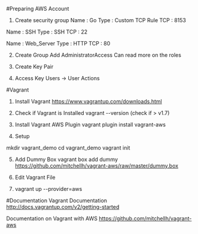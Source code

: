 #Preparing AWS Account
1. Create security group
Name : Go
Type : Custom TCP Rule
TCP : 8153

Name : SSH
Type : SSH
TCP : 22

Name : Web_Server
Type : HTTP
TCP : 80


2. Create Group
Add AdministratorAccess
Can read more on the roles

3. Create Key Pair

4. Access Key
Users -> User Actions 

#Vagrant 

1. Install Vagrant
https://www.vagrantup.com/downloads.html

2. Check if Vagrant is Installed
vagrant --version (check if > v1.7)

3. Install Vagrant AWS Plugin
vagrant plugin install vagrant-aws

4. Setup

mkdir vagrant_demo
cd vagrant_demo
vagrant init 

5. Add Dummy Box
vagrant box add dummy https://github.com/mitchellh/vagrant-aws/raw/master/dummy.box 

6. Edit Vagrant File


7. vagrant up --provider=aws




#Documentation
Vagrant Documentation
http://docs.vagrantup.com/v2/getting-started


Documentation on Vagrant with AWS
https://github.com/mitchellh/vagrant-aws



